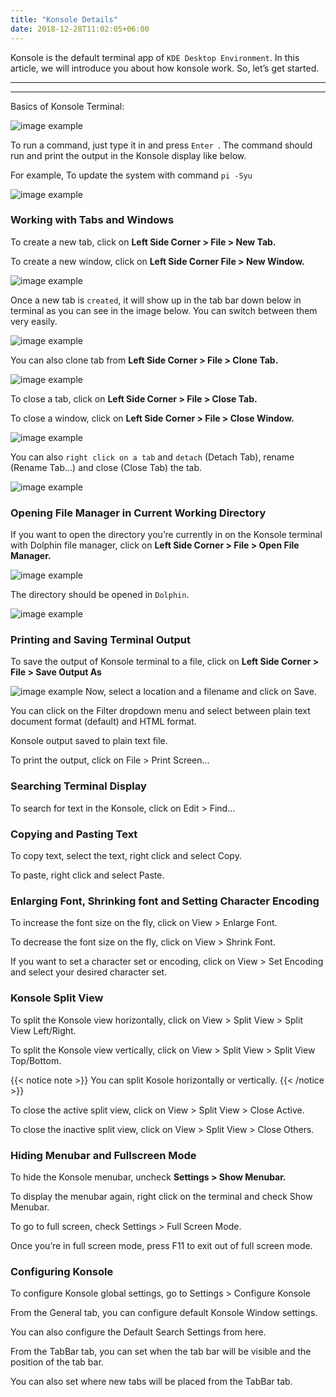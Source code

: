```yaml
---
title: "Konsole Details"
date: 2018-12-28T11:02:05+06:00
---
```

Konsole is the default terminal app of `KDE Desktop Environment`. In this article, we will introduce you about how konsole work. So, let’s get started.

----
----

Basics of Konsole Terminal:

![image example](./images/basic.png "image")

To run a command, just type it in and press `Enter `. The command should run and print the output in the Konsole display like below.

For example, To update the system with command `pi -Syu`

![image example](./images/run.png "image")
### Working with Tabs and Windows 

To create a new tab, click on **Left Side Corner > File > New Tab.**

To create a new window, click on **Left Side Corner File > New Window.**

![image example](./images/winandtab.png "image")

Once a new tab is `created`, it will show up in the tab bar down below in terminal as you can see in the image below. You can switch between them very easily.

![image example](./images/twokonsole.png "image")

You can also clone tab from **Left Side Corner > File > Clone Tab.**

![image example](./images/clone.png "image")

To close a tab, click on **Left Side Corner > File > Close Tab.**

To close a window, click on **Left Side Corner > File > Close Window.**

![image example](./images/close.png "image")

You can also `right click on a tab` and `detach` (Detach Tab), rename (Rename Tab…) and close (Close Tab) the tab.

![image example](./images/twoopt.png "image")

### Opening File Manager in Current Working Directory
If you want to open the directory you’re currently in on the Konsole terminal with Dolphin file manager, click on **Left Side Corner > File > Open File Manager.**

![image example](./images/filemanager.png "image")


The directory should be opened in `Dolphin`.

![image example](./images/dolphin.png "image")

### Printing and Saving Terminal Output
To save the output of Konsole terminal to a file, click on **Left Side Corner > File > Save Output As**

![image example](./images/save.png "image")
Now, select a location and a filename and click on Save.

You can click on the Filter dropdown menu and select between plain text document format (default) and HTML format.

Konsole output saved to plain text file.
<!-- https://linuxhint.com/konsole_terminal_app/ -->

To print the output, click on File > Print Screen…


### Searching Terminal Display
To search for text in the Konsole, click on Edit > Find…

### Copying and Pasting Text
To copy text, select the text, right click and select Copy.

To paste, right click and select Paste.

### Enlarging Font, Shrinking font and Setting Character Encoding
To increase the font size on the fly, click on View > Enlarge Font.

To decrease the font size on the fly, click on View > Shrink Font.

If you want to set a character set or encoding, click on View > Set Encoding and select your desired character set.

### Konsole Split View

To split the Konsole view horizontally, click on View > Split View > Split View Left/Right.

To split the Konsole view vertically, click on View > Split View > Split View Top/Bottom.

{{< notice note >}}
You can split Kosole horizontally or vertically.
{{< /notice >}}

To close the active split view, click on View > Split View > Close Active.

To close the inactive split view, click on View > Split View > Close Others.

### Hiding Menubar and Fullscreen Mode
To hide the Konsole menubar, uncheck **Settings > Show Menubar.**

To display the menubar again, right click on the terminal and check Show Menubar.

To go to full screen, check Settings > Full Screen Mode.

Once you’re in full screen mode, press F11 to exit out of full screen mode.

### Configuring Konsole

To configure Konsole global settings, go to Settings > Configure Konsole

From the General tab, you can configure default Konsole Window settings.

You can also configure the Default Search Settings from here.


From the TabBar tab, you can set when the tab bar will be visible and the position of the tab bar.



You can also set where new tabs will be placed from the TabBar tab.